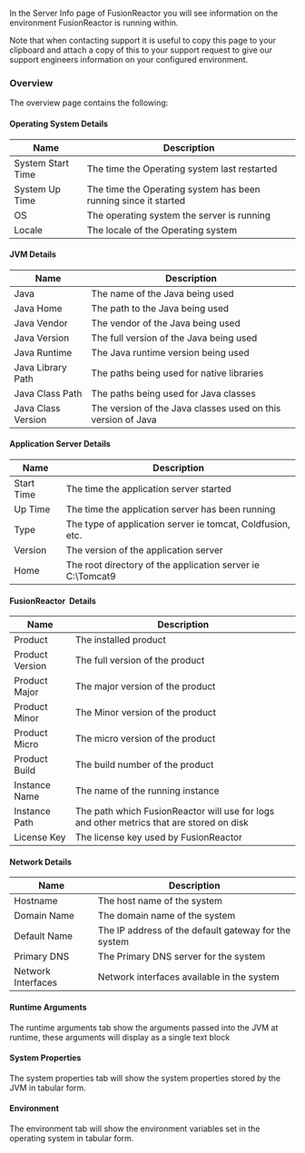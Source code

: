 

In the Server Info page of FusionReactor you will see information on the
environment FusionReactor is running within.

Note that when contacting support it is useful to copy this page to your
clipboard and attach a copy of this to your support request to give our
support engineers information on your configured environment.

### Overview

The overview page contains the following:

#### Operating System Details

|Name|Description|
|--- |--- |
|System Start Time|The time the Operating system last restarted|
|System Up Time|The time the Operating system has been running since it started|
|OS|The operating system the server is running|
|Locale|The locale of the Operating system|


#### JVM Details

|Name|Description|
|--- |--- |
|Java|The name of the Java being used|
|Java Home|The path to the Java being used|
|Java Vendor|The vendor of the Java being used|
|Java Version|The full version of the Java being used|
|Java Runtime|The Java runtime version being used|
|Java Library Path|The paths being used for native libraries|
|Java Class Path|The paths being used for Java classes|
|Java Class Version|The version of the Java classes used on this version of Java|

#### Application Server Details

|Name|Description|
|--- |--- |
|Start Time|The time the application server started|
|Up Time|The time the application server has been running|
|Type|The type of application server ie tomcat, Coldfusion, etc.|
|Version|The version of the application server|
|Home|The root directory of the application server ie C:\\Tomcat9|

#### FusionReactor  Details

|Name|Description|
|--- |--- |
|Product|The installed product|
|Product Version|The full version of the product|
|Product Major|The major version of the product|
|Product Minor|The Minor version of the product|
|Product Micro|The micro version of the product|
|Product Build|The build number of the product|
|Instance Name|The name of the running instance|
|Instance Path|The path which FusionReactor will use for logs and other metrics that are stored on disk|
|License Key|The license key used by FusionReactor|

#### Network Details

|Name|Description|
|--- |--- |
|Hostname|The host name of the system|
|Domain Name|The domain name of the system|
|Default Name|The IP address of the default gateway for the system|
|Primary DNS|The Primary DNS server for the system|
|Network Interfaces|Network interfaces available in the system|

#### Runtime Arguments

The runtime arguments tab show the arguments passed into the JVM at
runtime, these arguments will display as a single text block

#### System Properties

The system properties tab will show the system properties stored by the
JVM in tabular form.

#### Environment

The environment tab will show the environment variables set in the
operating system in tabular form.
